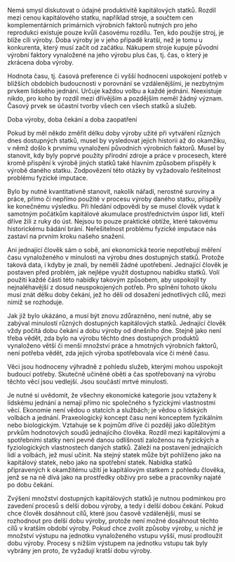 Nemá smysl diskutovat o údajné produktivitě kapitálových statků. Rozdíl mezi cenou kapitálového statku, například stroje, a součtem cen komplementárních primárních výrobních faktorů nutných pro jeho reprodukci existuje pouze kvůli časovému rozdílu. Ten, kdo použije stroj, je blíže cíli výroby. Doba výroby je v jeho případě kratší, než je tomu u konkurenta, který musí začít od začátku. Nákupem stroje kupuje původní výrobní faktory vynaložené na jeho výrobu plus čas, tj. čas, o který je zkrácena doba výroby.

Hodnota času, tj. časová preference či vyšší hodnocení uspokojení potřeb v bližších obdobích budoucnosti v porovnání se vzdálenějšími, je nezbytným prvkem lidského jednání. Určuje každou volbu a každé jednání. Neexistuje nikdo, pro koho by rozdíl mezi dřívějším a pozdějším neměl žádný význam. Časový prvek se účastní tvorby všech cen všech statků a služeb.

Doba výroby, doba čekání a doba zaopatření

Pokud by měl někdo změřit délku doby výroby užité při vytváření různých dnes dostupných statků, musel by vysledovat jejich historii až do okamžiku, v němž došlo k prvnímu vynaložení původních výrobních faktorů. Musel by stanovit, kdy byly poprvé použity přírodní zdroje a práce v procesech, které kromě přispění k výrobě jiných statků také hlavním způsobem přispěly k výrobě daného statku. Zodpovězení této otázky by vyžadovalo řešitelnost problému fyzické imputace.

Bylo by nutné kvantitativně stanovit, nakolik nářadí, nerostné suroviny a práce, přímo či nepřímo použité v procesu výroby daného statku, přispěly ke konečnému výsledku. Při hledání odpovědi by se musel člověk vydat k samotným počátkům kapitálové akumulace prostřednictvím úspor lidí, kteří dříve žili z ruky do úst. Nejsou to pouze praktické obtíže, které takovému historickému bádání brání. Neřešitelnost problému fyzické imputace nás zastaví na prvním kroku našeho snažení.

Ani jednající člověk sám o sobě, ani ekonomická teorie nepotřebují měření času vynaloženého v minulosti na výrobu dnes dostupných statků. Protože taková data, i kdyby je znali, by neměli žádné upotřebení. Jednající člověk je postaven před problém, jak nejlépe využít dostupnou nabídku statků. Volí použití každé části této nabídky takovým způsobem, aby uspokojil ty nejnaléhavější z dosud neuspokojených potřeb. Pro splnění tohoto úkolu musí znát délku doby čekání, jež ho dělí od dosažení jednotlivých cílů, mezi nimiž se rozhoduje.

Jak již bylo ukázáno, a musí být znovu zdůrazněno, není nutné, aby se zabýval minulostí různých dostupných kapitálových statků. Jednající člověk vždy počítá dobu čekání a dobu výroby od dnešního dne. Stejně jako není třeba vědět, zda bylo na výrobu těchto dnes dostupných produktů vynaloženo větší či menší množství práce a hmotných výrobních faktorů, není potřeba vědět, zda jejich výroba spotřebovala více či méně času.

Věci jsou hodnoceny výhradně z pohledu služeb, kterými mohou uspokojit budoucí potřeby. Skutečně učiněné oběti a čas spotřebovaný na výrobu těchto věcí jsou vedlejší. Jsou součástí mrtvé minulosti.

Je nutné si uvědomit, že všechny ekonomické kategorie jsou vztaženy k lidskému jednání a nemají přímo nic společného s fyzickými vlastnostmi věcí. Ekonomie není vědou o statcích a službách; je vědou o lidských volbách a jednání. Praxeologický koncept času není konceptem fyzikálním nebo biologickým. Vztahuje se k pojmům dříve či později jako důležitým prvkům hodnotových soudů jednajícího člověka. Rozdíl mezi kapitálovými a spotřebními statky není pevně danou odlišností založenou na fyzických a fyziologických vlastnostech daných statků. Záleží na postavení jednajících lidí a volbách, jež musí učinit. Na stejný statek může být pohlíženo jako na kapitálový statek, nebo jako na spotřební statek. Nabídka statků připravených k okamžitému užití je kapitálovým statkem z pohledu člověka, jenž se na ně dívá jako na prostředky obživy pro sebe a pracovníky najaté po dobu čekání.

Zvýšení množství dostupných kapitálových statků je nutnou podmínkou pro zavedení procesů s delší dobou výroby, a tedy i delší dobou čekání. Pokud chce člověk dosáhnout cílů, které jsou časově vzdálenější, musí se rozhodnout pro delší dobu výroby, protože není možné dosáhnout těchto cílů v kratším období výroby. Pokud chce zvolit způsoby výroby, u nichž je množství výstupu na jednotku vynaloženého vstupu vyšší, musí prodloužit dobu výroby. Procesy s nižším výstupem na jednotku vstupu tak byly vybrány jen proto, že vyžadují kratší dobu výroby.